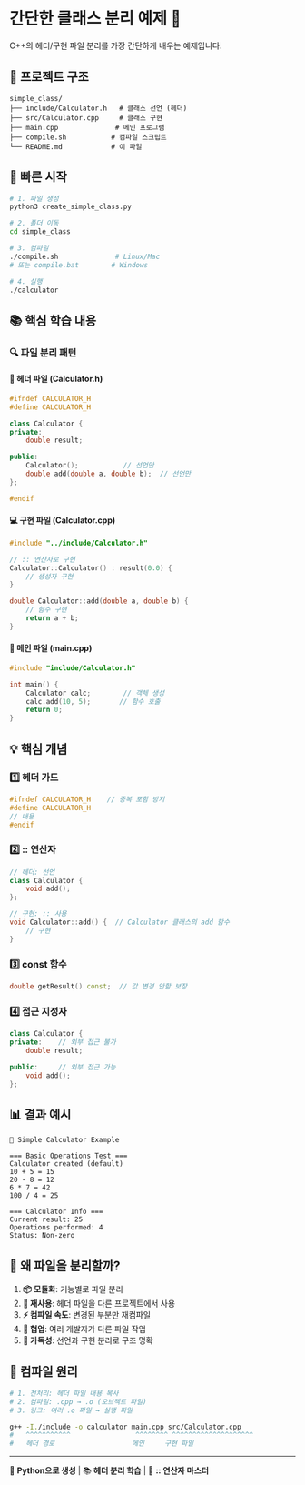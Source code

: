 # 간단한 클래스 분리 예제 🧮

C++의 헤더/구현 파일 분리를 가장 간단하게 배우는 예제입니다.

## 📁 프로젝트 구조

```
simple_class/
├── include/Calculator.h   # 클래스 선언 (헤더)
├── src/Calculator.cpp     # 클래스 구현
├── main.cpp              # 메인 프로그램
├── compile.sh           # 컴파일 스크립트
└── README.md            # 이 파일
```

## 🚀 빠른 시작

```bash
# 1. 파일 생성
python3 create_simple_class.py

# 2. 폴더 이동
cd simple_class

# 3. 컴파일
./compile.sh              # Linux/Mac
# 또는 compile.bat        # Windows

# 4. 실행
./calculator
```

## 📚 핵심 학습 내용

### 🔍 파일 분리 패턴

#### 📄 헤더 파일 (Calculator.h)
```cpp
#ifndef CALCULATOR_H
#define CALCULATOR_H

class Calculator {
private:
    double result;

public:
    Calculator();           // 선언만
    double add(double a, double b);  // 선언만
};

#endif
```

#### 💻 구현 파일 (Calculator.cpp)
```cpp
#include "../include/Calculator.h"

// :: 연산자로 구현
Calculator::Calculator() : result(0.0) {
    // 생성자 구현
}

double Calculator::add(double a, double b) {
    // 함수 구현
    return a + b;
}
```

#### 🎯 메인 파일 (main.cpp)
```cpp
#include "include/Calculator.h"

int main() {
    Calculator calc;        // 객체 생성
    calc.add(10, 5);       // 함수 호출
    return 0;
}
```

## 💡 핵심 개념

### 1️⃣ 헤더 가드
```cpp
#ifndef CALCULATOR_H    // 중복 포함 방지
#define CALCULATOR_H
// 내용
#endif
```

### 2️⃣ :: 연산자
```cpp
// 헤더: 선언
class Calculator {
    void add();
};

// 구현: :: 사용
void Calculator::add() {  // Calculator 클래스의 add 함수
    // 구현
}
```

### 3️⃣ const 함수
```cpp
double getResult() const;  // 값 변경 안함 보장
```

### 4️⃣ 접근 지정자
```cpp
class Calculator {
private:    // 외부 접근 불가
    double result;

public:     // 외부 접근 가능
    void add();
};
```

## 📊 결과 예시

```
🧮 Simple Calculator Example

=== Basic Operations Test ===
Calculator created (default)
10 + 5 = 15
20 - 8 = 12
6 * 7 = 42
100 / 4 = 25

=== Calculator Info ===
Current result: 25
Operations performed: 4
Status: Non-zero
```

## 🎯 왜 파일을 분리할까?

1. **📦 모듈화**: 기능별로 파일 분리
2. **🔄 재사용**: 헤더 파일을 다른 프로젝트에서 사용
3. **⚡ 컴파일 속도**: 변경된 부분만 재컴파일
4. **👥 협업**: 여러 개발자가 다른 파일 작업
5. **📖 가독성**: 선언과 구현 분리로 구조 명확

## 🔧 컴파일 원리

```bash
# 1. 전처리: 헤더 파일 내용 복사
# 2. 컴파일: .cpp → .o (오브젝트 파일)
# 3. 링크: 여러 .o 파일 → 실행 파일

g++ -I./include -o calculator main.cpp src/Calculator.cpp
#   ^^^^^^^^^^^                ^^^^^^^^ ^^^^^^^^^^^^^^^^^^^^
#   헤더 경로                   메인     구현 파일
```

---
🐍 **Python으로 생성** | 📚 **헤더 분리 학습** | 🎯 **:: 연산자 마스터**